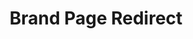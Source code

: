 ---
  id: "21715"
  fieldLayoutId: "89"
  uid: "d66a12b3-c7a8-4bbf-95c2-ee254359b205"
  enabled: "1"
  archived: "0"
  dateCreated: "2018-11-26 06:02:20"
  dateUpdated: "2019-01-28 02:47:30"
  siteSettingsId: "21715"
  slug: "brand-page-redirect"
  siteId: "1"
  uri: "patterns/web/entry/brand-page-redirect"
  enabledForSite: "1"
  sectionId: "2"
  typeId: "2"
  authorId: "1"
  postdateCreated: "2018-11-26 06:02:00"
  expirydateCreated: null
  contentId: "21710"
  title: "Brand Page Redirect"
  field_allColorsComputed: null
  field_allColorsComputedIllustration: null
  field_allColorsComputedThumbnail: null
  field_appDescription: null
  field_appDescriptionSentiment: null
  field_audio: "0"
  field_authorFaq: null
  field_bgThumbPosition: "left top"
  field_body: null
  field_captureSize: null
  field_categoriesRaw: "delight,\nreducing friction,\njust in time"
  field_categoryInPlainText: null
  field_coldThumbTransform: null
  field_colorPalette: null
  field_contributorName: null
  field_contributorUrl: null
  field_coverColor: null
  field_dominantColor: null
  field_externalContributor: "0"
  field_fetchWebsiteData: null
  field_fullName: null
  field_gfycatSource: "CrispCommonFieldmouse"
  field_gif: "1"
  field_gumletUrl: null
  field_gumletUrlNoPreParse: null
  field_howHelps: "<p><strong>Just In Time, Reducing Friction, Delight</strong></p>\n<p>Sometimes users have goals that go beyond the primary purpose of the platform they are using. In this case, Zeit facilitates an unusual behavior that is only specific to a tiny cohort of their users, but by providing this smooth path, they are increasing the chances that their brand will be used correctly while simultaneously creating a delightful moment for those users.</p>"
  field_howWorks: "<p>Zeit is a serverless architecture provider that allows developers to build serverless microservices and serverless applications rapidly.</p>\n<p>Zeit differentiates itself from other providers by having an opinionated approach when it comes to building developer tools and services, and their brand is a reflection of this approach.</p>\n<p>It’s not uncommon for developers who integrate a service like Zeit into other services and libraries, to showcase the logo of the integrated service in public repositories and marketing material.</p>\n<p>Usually, the best way to get the logo of another service is to download it from their website by inspecting the source code of the site and getting the URL of the image so it can be saved locally.</p>\n<p>Zeit gets ahead of this behavior by redirecting users who right-click their website’s navbar logo (which is an indication that they want to download the logo), to their branding page. There, the user can find all the guidelines on how to use Zeit’s logo, as well as finding different versions of the logo in multiple formats and resolutions.</p>"
  field_iconColors: null
  field_iconComputedColors: null
  field_illustrationSource: null
  field_imagePathRaw: ""
  field_imageTextOcr: null
  field_depthArticleBody: null
  field_lpSentimentScore: null
  field_lpUrl: null
  field_mediaEmbed: null
  field_mobileId: null
  field_mobileShotSrc: null
  field_newsObject: null
  field_pageFetchJsonString: null
  field_patternSrc: "Zeit"
  field_platformRaw: "Web"
  field_qualityDescription: null
  field_rawResponse: null
  field_readingDuration: null
  field_readingDurationSeconds: null
  field_readingEaseLevel: null
  field_readingEaseScore: null
  field_references: null
  field_screenshotColors: null
  field_screenshotComputedColors: null
  field_sourceFromArchive: null
  field_strategyDescription: null
  field_thumbColors: null
  field_thumbVideoUrl: null
  field_webDescription: null
  field_webTitle: null
  field_what: "<p>This is a solution found in Zeit’s website. When a user attempts to right-click the logo in the navigation bar (presumably because they want to download the logo), Zeit will redirect the user to their brand guidelines page, where they can download different versions of the logo with different formats and resolutions.</p>"
  root: null
  lft: null
  rgt: null
  level: null
  structureId: null
  layout: layouts/post.njk
---